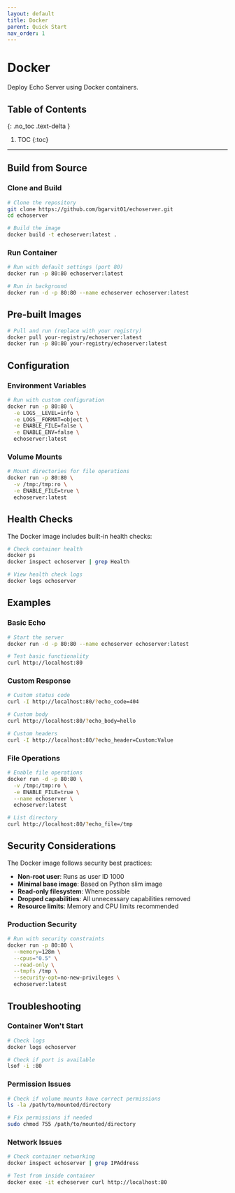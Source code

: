 ```yaml
---
layout: default
title: Docker
parent: Quick Start
nav_order: 1
---
```


# Docker

Deploy Echo Server using Docker containers.

## Table of Contents
{: .no_toc .text-delta }

1. TOC
{:toc}

---

## Build from Source

### Clone and Build
```bash
# Clone the repository
git clone https://github.com/bgarvit01/echoserver.git
cd echoserver

# Build the image
docker build -t echoserver:latest .
```

### Run Container
```bash
# Run with default settings (port 80)
docker run -p 80:80 echoserver:latest

# Run in background
docker run -d -p 80:80 --name echoserver echoserver:latest
```

## Pre-built Images

```bash
# Pull and run (replace with your registry)
docker pull your-registry/echoserver:latest
docker run -p 80:80 your-registry/echoserver:latest
```

## Configuration

### Environment Variables
```bash
# Run with custom configuration
docker run -p 80:80 \
  -e LOGS__LEVEL=info \
  -e LOGS__FORMAT=object \
  -e ENABLE_FILE=false \
  -e ENABLE_ENV=false \
  echoserver:latest
```

### Volume Mounts
```bash
# Mount directories for file operations
docker run -p 80:80 \
  -v /tmp:/tmp:ro \
  -e ENABLE_FILE=true \
  echoserver:latest
```

## Health Checks

The Docker image includes built-in health checks:

```bash
# Check container health
docker ps
docker inspect echoserver | grep Health

# View health check logs
docker logs echoserver
```

## Examples

### Basic Echo
```bash
# Start the server
docker run -d -p 80:80 --name echoserver echoserver:latest

# Test basic functionality
curl http://localhost:80
```

### Custom Response
```bash
# Custom status code
curl -I http://localhost:80/?echo_code=404

# Custom body
curl http://localhost:80/?echo_body=hello

# Custom headers
curl -I http://localhost:80/?echo_header=Custom:Value
```

### File Operations
```bash
# Enable file operations
docker run -d -p 80:80 \
  -v /tmp:/tmp:ro \
  -e ENABLE_FILE=true \
  --name echoserver \
  echoserver:latest

# List directory
curl http://localhost:80/?echo_file=/tmp
```

## Security Considerations

The Docker image follows security best practices:

- **Non-root user**: Runs as user ID 1000
- **Minimal base image**: Based on Python slim image
- **Read-only filesystem**: Where possible
- **Dropped capabilities**: All unnecessary capabilities removed
- **Resource limits**: Memory and CPU limits recommended

### Production Security
```bash
# Run with security constraints
docker run -p 80:80 \
  --memory=128m \
  --cpus="0.5" \
  --read-only \
  --tmpfs /tmp \
  --security-opt=no-new-privileges \
  echoserver:latest
```

## Troubleshooting

### Container Won't Start
```bash
# Check logs
docker logs echoserver

# Check if port is available
lsof -i :80
```

### Permission Issues
```bash
# Check if volume mounts have correct permissions
ls -la /path/to/mounted/directory

# Fix permissions if needed
sudo chmod 755 /path/to/mounted/directory
```

### Network Issues
```bash
# Check container networking
docker inspect echoserver | grep IPAddress

# Test from inside container
docker exec -it echoserver curl http://localhost:80
```
